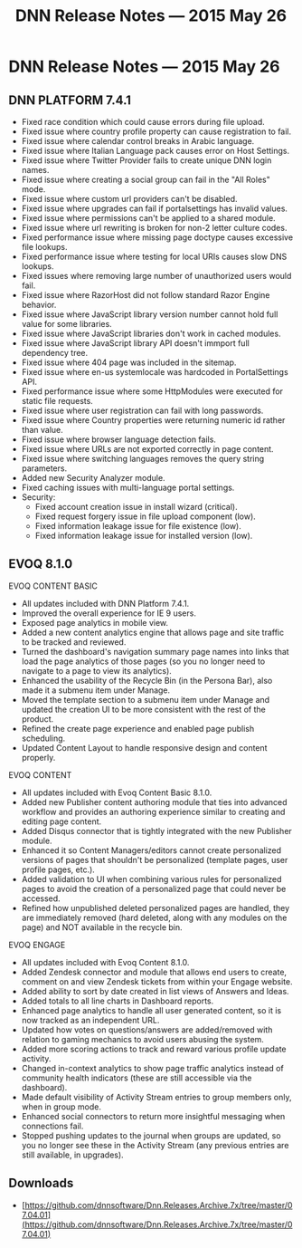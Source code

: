 ﻿---
uid: relnotes-2015-may-26
locale: en
title: DNN Release Notes — 2015 May 26
dnnversion: 09.02.00
---

# DNN Release Notes — 2015 May 26

## DNN PLATFORM 7.4.1

*   Fixed race condition which could cause errors during file upload.
*   Fixed issue where country profile property can cause registration to fail.
*   Fixed issue where calendar control breaks in Arabic language.
*   Fixed issue where Italian Language pack causes error on Host Settings.
*   Fixed issue where Twitter Provider fails to create unique DNN login names.
*   Fixed issue where creating a social group can fail in the "All Roles" mode.
*   Fixed issue where custom url providers can't be disabled.
*   Fixed issue where upgrades can fail if portalsettings has invalid values.
*   Fixed issue where permissions can't be applied to a shared module.
*   Fixed issue where url rewriting is broken for non-2 letter culture codes.
*   Fixed performance issue where missing page doctype causes excessive file lookups.
*   Fixed performance issue where testing for local URIs causes slow DNS lookups.
*   Fixed issues where removing large number of unauthorized users would fail.
*   Fixed issue where RazorHost did not follow standard Razor Engine behavior.
*   Fixed issue where JavaScript library version number cannot hold full value for some libraries.
*   Fixed issue where JavaScript libraries don't work in cached modules.
*   Fixed issue where JavaScript library API doesn't immport full dependency tree.
*   Fixed issue where 404 page was included in the sitemap.
*   Fixed issue where en-us systemlocale was hardcoded in PortalSettings API.
*   Fixed performance issue where some HttpModules were executed for static file requests.
*   Fixed issue where user registration can fail with long passwords.
*   Fixed issue where Country properties were returning numeric id rather than value.
*   Fixed issue where browser language detection fails.
*   Fixed issue where URLs are not exported correctly in page content.
*   Fixed issue where switching languages removes the query string parameters.
*   Added new Security Analyzer module.
*   Fixed caching issues with multi-language portal settings.
*   Security:
    *   Fixed account creation issue in install wizard (critical).
    *   Fixed request forgery issue in file upload component (low).
    *   Fixed information leakage issue for file existence (low).
    *   Fixed information leakage issue for installed version (low).

## EVOQ 8.1.0

EVOQ CONTENT BASIC

*   All updates included with DNN Platform 7.4.1.
*   Improved the overall experience for IE 9 users.
*   Exposed page analytics in mobile view.
*   Added a new content analytics engine that allows page and site traffic to be tracked and reviewed.
*   Turned the dashboard's navigation summary page names into links that load the page analytics of those pages (so you no longer need to navigate to a page to view its analytics).
*   Enhanced the usability of the Recycle Bin (in the Persona Bar), also made it a submenu item under Manage.
*   Moved the template section to a submenu item under Manage and updated the creation UI to be more consistent with the rest of the product.
*   Refined the create page experience and enabled page publish scheduling.
*   Updated Content Layout to handle responsive design and content properly.

EVOQ CONTENT

*   All updates included with Evoq Content Basic 8.1.0.
*   Added new Publisher content authoring module that ties into advanced workflow and provides an authoring experience similar to creating and editing page content.
*   Added Disqus connector that is tightly integrated with the new Publisher module.
*   Enhanced it so Content Managers/editors cannot create personalized versions of pages that shouldn't be personalized (template pages, user profile pages, etc.).
*   Added validation to UI when combining various rules for personalized pages to avoid the creation of a personalized page that could never be accessed.
*   Refined how unpublished deleted personalized pages are handled, they are immediately removed (hard deleted, along with any modules on the page) and NOT available in the recycle bin.

EVOQ ENGAGE

*   All updates included with Evoq Content 8.1.0.
*   Added Zendesk connector and module that allows end users to create, comment on and view Zendesk tickets from within your Engage website.
*   Added ability to sort by date created in list views of Answers and Ideas.
*   Added totals to all line charts in Dashboard reports.
*   Enhanced page analytics to handle all user generated content, so it is now tracked as an independent URL.
*   Updated how votes on questions/answers are added/removed with relation to gaming mechanics to avoid users abusing the system.
*   Added more scoring actions to track and reward various profile update activity.
*   Changed in-context analytics to show page traffic analytics instead of community health indicators (these are still accessible via the dashboard).
*   Made default visibility of Activity Stream entries to group members only, when in group mode.
*   Enhanced social connectors to return more insightful messaging when connections fail.
*   Stopped pushing updates to the journal when groups are updated, so you no longer see these in the Activity Stream (any previous entries are still available, in upgrades).

## Downloads
* [https://github.com/dnnsoftware/Dnn.Releases.Archive.7x/tree/master/07.04.01](https://github.com/dnnsoftware/Dnn.Releases.Archive.7x/tree/master/07.04.01)